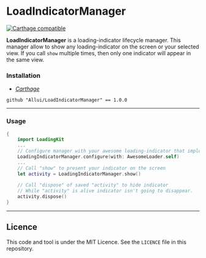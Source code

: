 
LoadIndicatorManager
========
[![Carthage compatible](https://img.shields.io/badge/Carthage-compatible-4BC51D.svg?style=flat)](https://github.com/Carthage/Carthage)

**LoadIndicatorManager** is a loading-indicator lifecycle manager. This manager allow to show  any loading-indicator on the screen or your selected view. If you call `show` multiple times, then only one indicator will appear in the same view.

### Installation
- _[Carthage](https://github.com/Carthage/Carthage)_

```
github "Allui/LoadIndicatorManager" == 1.0.0
```

---
### Usage
```swift
{
    import LoadingKit
    ...
    // Configure manager with your awesome loading-indicator that implements "Loader" protocol
    LoadingIndicatorManager.configure(with: AwesomeLoader.self)
    ...
    // Call "show" to present your indicator on the screen
    let activity = LoadingIndicatorManager.show()
    
    // Call "dispose" of saved "activity" to hide indicator
    // While "activity" is alive indicator isn't going to disappear.
    activity.dispose()
}
```
---

## Licence

This code and tool is under the MIT Licence. See the `LICENCE` file in this repository.